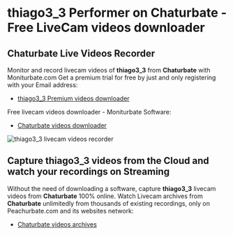 # thiago3_3 Performer on Chaturbate - Free LiveCam videos downloader

## Chaturbate Live Videos Recorder

Monitor and record livecam videos of **thiago3_3** from **Chaturbate** with Moniturbate.com
Get a premium trial for free by just and only registering with your Email address:
* [thiago3_3 Premium videos downloader](https://moniturbate.com/request-demo-licence-key.html)

Free livecam videos downloader - Moniturbate Software:
* [Chaturbate videos downloader](https://moniturbate.com/moniturbate-download-software.html)

![thiago3_3 livecam videos recorder](https://peachurnet.com/templates/moniturbate-software.png)


## Capture thiago3_3 videos from the Cloud and watch your recordings on Streaming

Without the need of downloading a software, capture **thiago3_3** livecam videos from **Chaturbate** 100% online.
Watch Livecam archives from **Chaturbate** unlimitedly from thousands of existing recordings, only on Peachurbate.com and its websites network:
* [Chaturbate videos archives](https://peachurnet.com/)